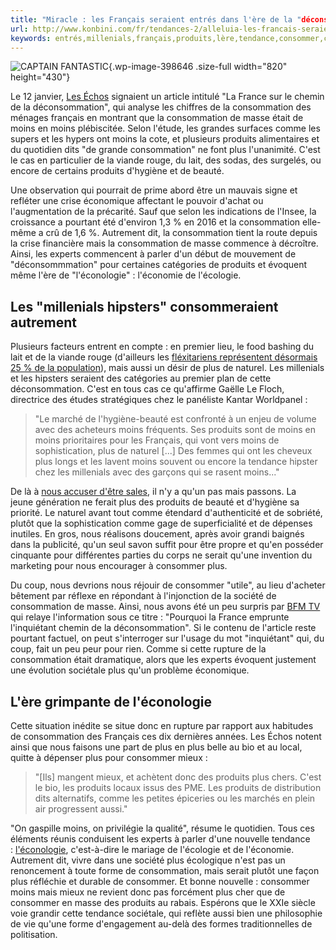 ```yaml
---
title: "Miracle : les Français seraient entrés dans l'ère de la "déconsommation""
url: http://www.konbini.com/fr/tendances-2/alleluia-les-francais-seraient-enfin-entres-dans-lere-de-la-deconsommation/#.WI0y_JyK5_M.twitter
keywords: entrés,millenials,français,produits,lère,tendance,consommer,consommation,déconsommation,miracle,mieux,experts,masse,quun
---
```

![CAPTAIN FANTASTIC](https://cdn.konbini.com/wp-content/blogs.dir/3/files/2017/01/brody-captain-fantastic-1200.jpg){.wp-image-398646 .size-full width="820" height="430"}

Le 12 janvier, [Les Échos](http://www.lesechos.fr/industrie-services/conso-distribution/0211686369483-la-france-sur-le-chemin-de-la-deconsommation-2056680.php) signaient un article intitulé \"La France sur le chemin de la déconsommation\", qui analyse les chiffres de la consommation des ménages français en montrant que la consommation de masse était de moins en moins plébiscitée. Selon l\'étude, les grandes surfaces comme les supers et les hypers ont moins la cote, et plusieurs produits alimentaires et du quotidien dits \"de grande consommation\" ne font plus l\'unanimité. C\'est le cas en particulier de la viande rouge, du lait, des sodas, des surgelés, ou encore de certains produits d\'hygiène et de beauté.

Une observation qui pourrait de prime abord être un mauvais signe et refléter une crise économique affectant le pouvoir d\'achat ou l\'augmentation de la précarité. Sauf que selon les indications de l\'Insee, la croissance a pourtant été d\'environ 1,3 % en 2016 et la consommation elle-même a crû de 1,6 %. Autrement dit, la consommation tient la route depuis la crise financière mais la consommation de masse commence à décroître. Ainsi, les experts commencent à parler d\'un début de mouvement de \"déconsommmation\" pour certaines catégories de produits et évoquent même l\'ère de \"l\'éconologie\" : l\'économie de l\'écologie.

Les \"millenials hipsters\" consommeraient autrement
----------------------------------------------------

Plusieurs facteurs entrent en compte : en premier lieu, le food bashing du lait et de la viande rouge (d\'ailleurs les [fléxitariens représentent désormais 25 % de la population](http://bfmbusiness.bfmtv.com/entreprise/pourquoi-la-france-emprunte-l-inquietant-chemin-de-la-deconsommation-1083256.html)), mais aussi un désir de plus de naturel. Les millenials et les hipsters seraient des catégories au premier plan de cette déconsommation. C\'est en tous cas ce qu\'affirme Gaëlle Le Floch, directrice des études stratégiques chez le panéliste Kantar Worldpanel :

> \"Le marché de l\'hygiène-beauté est confronté à un enjeu de volume avec des acheteurs moins fréquents. Ses produits sont de moins en moins prioritaires pour les Français, qui vont vers moins de sophistication, plus de naturel \[\...\] Des femmes qui ont les cheveux plus longs et les lavent moins souvent ou encore la tendance hipster chez les millenials avec des garçons qui se rasent moins\...\"

De là à [nous accuser d\'être sales](http://news.radins.com/actualites/les-francais-se-lavent-moins,32495.html), il n\'y a qu\'un pas mais passons. La jeune génération ne ferait plus des produits de beauté et d\'hygiène sa priorité. Le naturel avant tout comme étendard d\'authenticité et de sobriété, plutôt que la sophistication comme gage de superficialité et de dépenses inutiles. En gros, nous réalisons doucement, après avoir grandi baignés dans la publicité, qu\'un seul savon suffit pour être propre et qu\'en posséder cinquante pour différentes parties du corps ne serait qu\'une invention du marketing pour nous encourager à consommer plus.

Du coup, nous devrions nous réjouir de consommer \"utile\", au lieu d\'acheter bêtement par réflexe en répondant à l\'injonction de la société de consommation de masse. Ainsi, nous avons été un peu surpris par [BFM TV](http://bfmbusiness.bfmtv.com/entreprise/pourquoi-la-france-emprunte-l-inquietant-chemin-de-la-deconsommation-1083256.html) qui relaye l\'information sous ce titre : \"Pourquoi la France emprunte l\'inquiétant chemin de la déconsommation\". Si le contenu de l\'article reste pourtant factuel, on peut s'interroger sur l\'usage du mot \"inquiétant\" qui, du coup, fait un peu peur pour rien. Comme si cette rupture de la consommation était dramatique, alors que les experts évoquent justement une évolution sociétale plus qu\'un problème économique.

L\'ère grimpante de l\'éconologie
---------------------------------

Cette situation inédite se situe donc en rupture par rapport aux habitudes de consommation des Français ces dix dernières années. Les Échos notent ainsi que nous faisons une part de plus en plus belle au bio et au local, quitte à dépenser plus pour consommer mieux :

> \"\[Ils\] mangent mieux, et achètent donc des produits plus chers. C\'est le bio, les produits locaux issus des PME. Les produits de distribution dits alternatifs, comme les petites épiceries ou les marchés en plein air progressent aussi.\"

\"On gaspille moins, on privilégie la qualité\", résume le quotidien. Tous ces éléments réunis conduisent les experts à parler d\'une nouvelle tendance : [l\'éconologie](https://fr.wikipedia.org/wiki/%C3%89conologie), c\'est-à-dire le mariage de l\'écologie et de l\'économie. Autrement dit, vivre dans une société plus écologique n\'est pas un renoncement à toute forme de consommation, mais serait plutôt une façon plus réfléchie et durable de consommer. Et bonne nouvelle : consommer moins mais mieux ne revient donc pas forcément plus cher que de consommer en masse des produits au rabais. Espérons que le XXIe siècle voie grandir cette tendance sociétale, qui reflète aussi bien une philosophie de vie qu\'une forme d\'engagement au-delà des formes traditionnelles de politisation.
